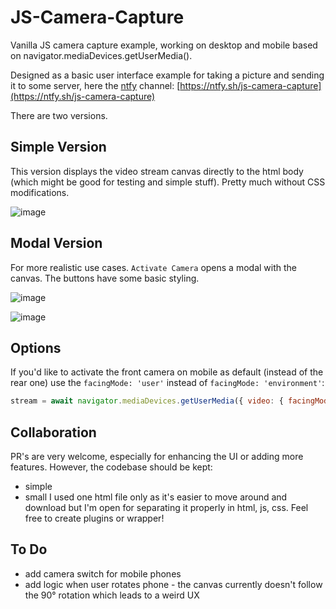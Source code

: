 # JS-Camera-Capture

Vanilla JS camera capture example, working on desktop and mobile based on navigator.mediaDevices.getUserMedia().

Designed as a basic user interface example for taking a picture and sending it to some server, here the [ntfy](https://ntfy.sh/) channel: [https://ntfy.sh/js-camera-capture](https://ntfy.sh/js-camera-capture)

There are two versions.

## Simple Version
This version displays the video stream canvas directly to the html body (which might be good for testing and simple stuff). Pretty much without CSS modifications.

![image](https://github.com/do-me/js-camera-capture/assets/47481567/eb03dd4b-7458-4e99-accf-2a63a6030df0)

## Modal Version 
For more realistic use cases. `Activate Camera` opens a modal with the canvas. The buttons have some basic styling.

![image](https://github.com/do-me/js-camera-capture/assets/47481567/b9d45501-5cc7-410c-9ee3-6ea2300e231d)

![image](https://github.com/do-me/js-camera-capture/assets/47481567/e8d08ad0-c7b3-4ced-853f-c6d16828fa75)

## Options

If you'd like to activate the front camera on mobile as default (instead of the rear one) use the `facingMode: 'user'` instead of `facingMode: 'environment'`: 

```javascript
stream = await navigator.mediaDevices.getUserMedia({ video: { facingMode: 'user' } });
```

## Collaboration

PR's are very welcome, especially for enhancing the UI or adding more features. However, the codebase should be kept:
- simple
- small
I used one html file only as it's easier to move around and download but I'm open for separating it properly in html, js, css.
Feel free to create plugins or wrapper!

## To Do
- add camera switch for mobile phones
- add logic when user rotates phone - the canvas currently doesn't follow the 90° rotation which leads to a weird UX
